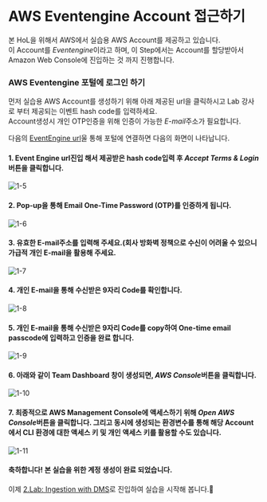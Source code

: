 # AWS Eventengine Account 접근하기

본 HoL을 위해서 AWS에서 실습용 AWS Account를 제공하고 있습니다.\
이 Account를 *Eventengine*이라고 하며, 이 Step에서는 Account를 할당받아서 Amazon Web Console에 진입하는 것 까지 진행합니다.

### AWS Eventengine 포털에 로그인 하기

먼저 실습용 AWS Account를 생성하기 위해 아래 제공된 url을 클릭하시고 Lab 강사로 부터 제공되는 이벤트 hash code를 입력하세요.\
Account생성시 개인 OTP인증을 위해 인증이 가능한 *E-mail*주소가 필요합니다.

다음의 [EventEngine url](https://dashboard.eventengine.run/)울 통해 포털에 연결하면 다음의 화면이 나타납니다.

#### 1. Event Engine url진입 해서 제공받은 hash code입력 후 *Accept Terms & Login*버튼을 클릭합니다.
![1-5](https://user-images.githubusercontent.com/105655711/191245685-ff3da611-49e0-4ee9-8c3e-1144b25d7773.png)
#### 2. Pop-up을 통해 Email One-Time Password (OTP)를 인증하게 됩니다. 
![1-6](https://user-images.githubusercontent.com/105655711/191245697-7ac2321a-0df8-4663-8b71-37ca1d4ee77f.png)
#### 3. 유효한 E-mail주소를 입력해 주세요.(회사 방화벽 정책으로 수신이 어려울 수 있으니 가급적 개인 E-mail을 활용해 주세요.
![1-7](https://user-images.githubusercontent.com/105655711/191245703-763cfcdb-8923-43ad-a722-2cca9226c691.png)
#### 4. 개인 E-mail을 통해 수신받은 9자리 Code를 확인합니다.
![1-8](https://user-images.githubusercontent.com/105655711/191245707-8a2e2e4e-57e7-4f83-bc94-f1b67aa03aa0.png)
#### 5. 개인 E-mail을 통해 수신받은 9자리 Code를 copy하여 One-time email passcode에 입력하고 인증을 완료 합니다.
![1-9](https://user-images.githubusercontent.com/105655711/191245714-7a2c7f7a-915e-428a-9943-04f4c05e5f53.png)
#### 6. 아래와 같이 Team Dashboard 창이 생성되면, *AWS Console*버튼을 클릭합니다.
![1-10](https://user-images.githubusercontent.com/105655711/191245715-561ba10a-912f-4fb4-89ad-87c423cbe299.png)
#### 7. 최종적으로 AWS Management Console에 액세스하기 위해 *Open AWS Console*버튼을 클릭합니다. 그리고 동시에 생성되는 환경변수를 통해 해당 Account에서 CLI 환경에 대한 액세스 키 및 개인 액세스 키를 활용할 수도 있습니다.
![1-11](https://user-images.githubusercontent.com/105655711/191245718-a82d7876-251d-45ed-ad1d-0da214b8c05a.png)

#### 축하합니다! 본 실습을 위한 계정 생성이 완료 되었습니다.
이제 [2.Lab: Ingestion with DMS](./detail/2.Lab:IngestionwithDMS.md)로 진입하여 실습을 시작해 봅니다.🤗
